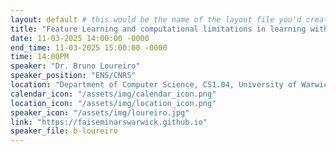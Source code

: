 ```yaml
---
layout: default # this would be the name of the layout file you'd create for events
title: "Feature Learning and computational limitations in learning with multi-index models"
date: 11-03-2025 14:00:00 -0000
end_time: 11-03-2025 15:00:00 -0000
time: 14:00PM
speaker: "Dr. Bruno Loureiro"
speaker_position: "ENS/CNRS"
location: "Department of Computer Science, CS1.04, University of Warwick, Coventry, UK"
calendar_icon: "/assets/img/calendar_icon.png"
location_icon: "/assets/img/location_icon.png"
speaker_icon: "/assets/img/loureiro.jpg"
link: "https://faiseminarswarwick.github.io"
speaker_file: b-loureiro
---
```



